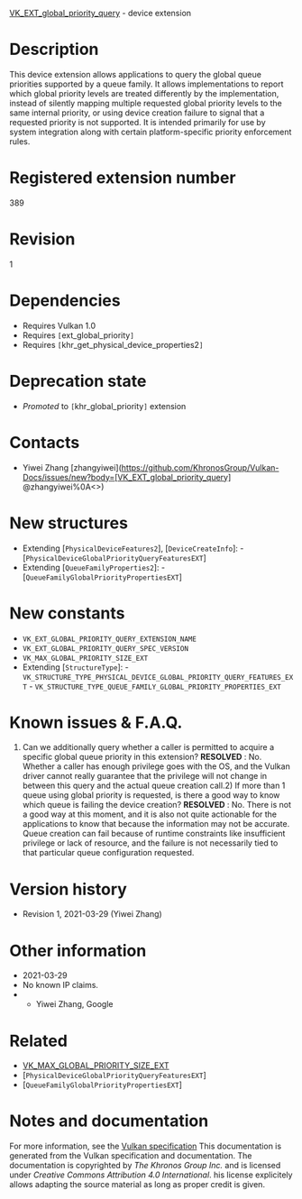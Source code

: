 [VK_EXT_global_priority_query](https://www.khronos.org/registry/vulkan/specs/1.3-extensions/man/html/VK_EXT_global_priority_query.html) - device extension

# Description
This device extension allows applications to query the global queue
priorities supported by a queue family.
It allows implementations to report which global priority levels are treated
differently by the implementation, instead of silently mapping multiple
requested global priority levels to the same internal priority, or using
device creation failure to signal that a requested priority is not
supported.
It is intended primarily for use by system integration along with certain
platform-specific priority enforcement rules.

# Registered extension number
389

# Revision
1

# Dependencies
- Requires Vulkan 1.0
- Requires `[`ext_global_priority`]`
- Requires `[`khr_get_physical_device_properties2`]`

# Deprecation state
- *Promoted* to `[`khr_global_priority`]` extension

# Contacts
- Yiwei Zhang [zhangyiwei](https://github.com/KhronosGroup/Vulkan-Docs/issues/new?body=[VK_EXT_global_priority_query] @zhangyiwei%0A<<Here describe the issue or question you have about the VK_EXT_global_priority_query extension>>)

# New structures
- Extending [`PhysicalDeviceFeatures2`], [`DeviceCreateInfo`]:  - [`PhysicalDeviceGlobalPriorityQueryFeaturesEXT`] 
- Extending [`QueueFamilyProperties2`]:  - [`QueueFamilyGlobalPriorityPropertiesEXT`]

# New constants
- `VK_EXT_GLOBAL_PRIORITY_QUERY_EXTENSION_NAME`
- `VK_EXT_GLOBAL_PRIORITY_QUERY_SPEC_VERSION`
- `VK_MAX_GLOBAL_PRIORITY_SIZE_EXT`
- Extending [`StructureType`]:  - `VK_STRUCTURE_TYPE_PHYSICAL_DEVICE_GLOBAL_PRIORITY_QUERY_FEATURES_EXT`  - `VK_STRUCTURE_TYPE_QUEUE_FAMILY_GLOBAL_PRIORITY_PROPERTIES_EXT`

# Known issues & F.A.Q.
1) Can we additionally query whether a caller is permitted to acquire a
specific global queue priority in this extension? **RESOLVED** : No.
Whether a caller has enough privilege goes with the OS, and the Vulkan
driver cannot really guarantee that the privilege will not change in between
this query and the actual queue creation call.2) If more than 1 queue using global priority is requested, is there a good
way to know which queue is failing the device creation? **RESOLVED** : No.
There is not a good way at this moment, and it is also not quite actionable
for the applications to know that because the information may not be
accurate.
Queue creation can fail because of runtime constraints like insufficient
privilege or lack of resource, and the failure is not necessarily tied to
that particular queue configuration requested.

# Version history
- Revision 1, 2021-03-29 (Yiwei Zhang)

# Other information
* 2021-03-29
* No known IP claims.
*   - Yiwei Zhang, Google

# Related
- [VK_MAX_GLOBAL_PRIORITY_SIZE_EXT]()
- [`PhysicalDeviceGlobalPriorityQueryFeaturesEXT`]
- [`QueueFamilyGlobalPriorityPropertiesEXT`]

# Notes and documentation
For more information, see the [Vulkan specification](https://www.khronos.org/registry/vulkan/specs/1.3-extensions/html/vkspec.html)
This documentation is generated from the Vulkan specification and documentation.
The documentation is copyrighted by *The Khronos Group Inc.* and is licensed under *Creative Commons Attribution 4.0 International*.
his license explicitely allows adapting the source material as long as proper credit is given.
        